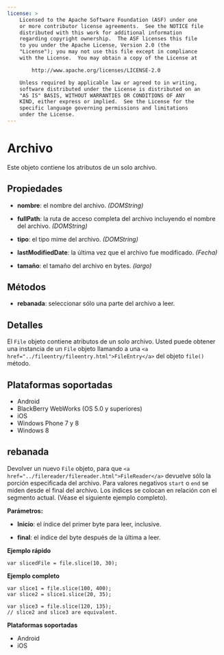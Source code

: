 ```yaml
---
license: >
    Licensed to the Apache Software Foundation (ASF) under one
    or more contributor license agreements.  See the NOTICE file
    distributed with this work for additional information
    regarding copyright ownership.  The ASF licenses this file
    to you under the Apache License, Version 2.0 (the
    "License"); you may not use this file except in compliance
    with the License.  You may obtain a copy of the License at

        http://www.apache.org/licenses/LICENSE-2.0

    Unless required by applicable law or agreed to in writing,
    software distributed under the License is distributed on an
    "AS IS" BASIS, WITHOUT WARRANTIES OR CONDITIONS OF ANY
    KIND, either express or implied.  See the License for the
    specific language governing permissions and limitations
    under the License.
---
```


# Archivo

Este objeto contiene los atributos de un solo archivo.

## Propiedades

*   **nombre**: el nombre del archivo. *(DOMString)*

*   **fullPath**: la ruta de acceso completa del archivo incluyendo el nombre del archivo. *(DOMString)*

*   **tipo**: el tipo mime del archivo. *(DOMString)*

*   **lastModifiedDate**: la última vez que el archivo fue modificado. *(Fecha)*

*   **tamaño**: el tamaño del archivo en bytes. *(largo)*

## Métodos

*   **rebanada**: seleccionar sólo una parte del archivo a leer.

## Detalles

El `File` objeto contiene atributos de un solo archivo. Usted puede obtener una instancia de un `File` objeto llamando a una `<a href="../fileentry/fileentry.html">FileEntry</a>` del objeto `file()` método.

## Plataformas soportadas

*   Android
*   BlackBerry WebWorks (OS 5.0 y superiores)
*   iOS
*   Windows Phone 7 y 8
*   Windows 8

## rebanada

Devolver un nuevo `File` objeto, para que `<a href="../filereader/filereader.html">FileReader</a>` devuelve sólo la porción especificada del archivo. Para valores negativos `start` o `end` se miden desde el final del archivo. Los índices se colocan en relación con el segmento actual. (Véase el siguiente ejemplo completo).

**Parámetros:**

*   **Inicio**: el índice del primer byte para leer, inclusive.

*   **final**: el índice del byte después de la última a leer.

**Ejemplo rápido**

    var slicedFile = file.slice(10, 30);
    

**Ejemplo completo**

    var slice1 = file.slice(100, 400);
    var slice2 = slice1.slice(20, 35);
    
    var slice3 = file.slice(120, 135);
    // slice2 and slice3 are equivalent.
    

**Plataformas soportadas**

*   Android
*   iOS